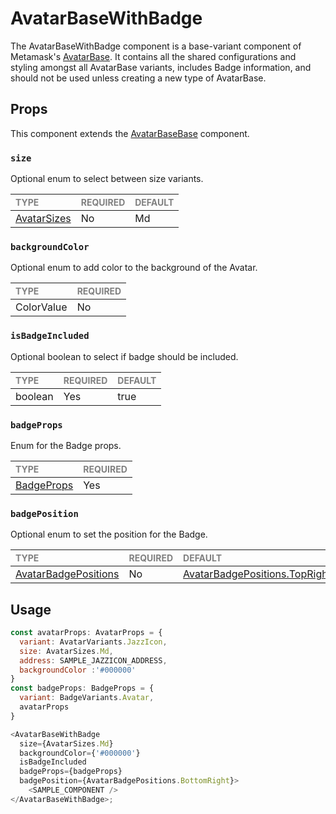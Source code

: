 # AvatarBaseWithBadge

The AvatarBaseWithBadge component is a base-variant component of Metamask's [AvatarBase](../../AvatarBase.tsx). It contains all the shared configurations and styling amongst all AvatarBase variants, includes Badge information, and should not be used unless creating a new type of AvatarBase.

## Props

This component extends the [AvatarBaseBase](../../foundation/AvatarBaseBase/AvatarBaseBase.tsx) component.

### `size`

Optional enum to select between size variants.

| <span style="color:gray;font-size:14px">TYPE</span> | <span style="color:gray;font-size:14px">REQUIRED</span> | <span style="color:gray;font-size:14px">DEFAULT</span> |
| :-------------------------------------------------- | :------------------------------------------------------ | :----------------------------------------------------- |
| [AvatarSizes](../../Avatar.types.ts)          | No                                                     | Md                                                     |

### `backgroundColor`

Optional enum to add color to the background of the Avatar.

| <span style="color:gray;font-size:14px">TYPE</span> | <span style="color:gray;font-size:14px">REQUIRED</span> |
| :-------------------------------------------------- | :------------------------------------------------------ |
| ColorValue                                              | No                                                     |

### `isBadgeIncluded`

Optional boolean to select if badge should be included.

| <span style="color:gray;font-size:14px">TYPE</span> | <span style="color:gray;font-size:14px">REQUIRED</span> | <span style="color:gray;font-size:14px">DEFAULT</span> |
| :-------------------------------------------------- | :------------------------------------------------------ | :----------------------------------------------------- |
| boolean                   | Yes                                                     | true                                                     |

### `badgeProps`

Enum for the Badge props.

| <span style="color:gray;font-size:14px">TYPE</span> | <span style="color:gray;font-size:14px">REQUIRED</span> |
| :-------------------------------------------------- | :------------------------------------------------------ |
| [BadgeProps](../../../../../../Badges/Badge/Badge.types.ts)                                      | Yes                                                     |

### `badgePosition`

Optional enum to set the position for the Badge.

| <span style="color:gray;font-size:14px">TYPE</span> | <span style="color:gray;font-size:14px">REQUIRED</span> | <span style="color:gray;font-size:14px">DEFAULT</span> |
| :-------------------------------------------------- | :------------------------------------------------------ | :----------------------------------------------------- |
| [AvatarBadgePositions](../../Avatar.types.ts)          | No                                                     | [AvatarBadgePositions.TopRight](../../Avatar.types.ts)                                        |

## Usage

```javascript
const avatarProps: AvatarProps = {
  variant: AvatarVariants.JazzIcon,
  size: AvatarSizes.Md,
  address: SAMPLE_JAZZICON_ADDRESS,
  backgroundColor :'#000000'
}
const badgeProps: BadgeProps = {
  variant: BadgeVariants.Avatar,
  avatarProps
}

<AvatarBaseWithBadge 
  size={AvatarSizes.Md}
  backgroundColor={'#000000'}
  isBadgeIncluded
  badgeProps={badgeProps}
  badgePosition={AvatarBadgePositions.BottomRight}>
    <SAMPLE_COMPONENT />
</AvatarBaseWithBadge>;
```
